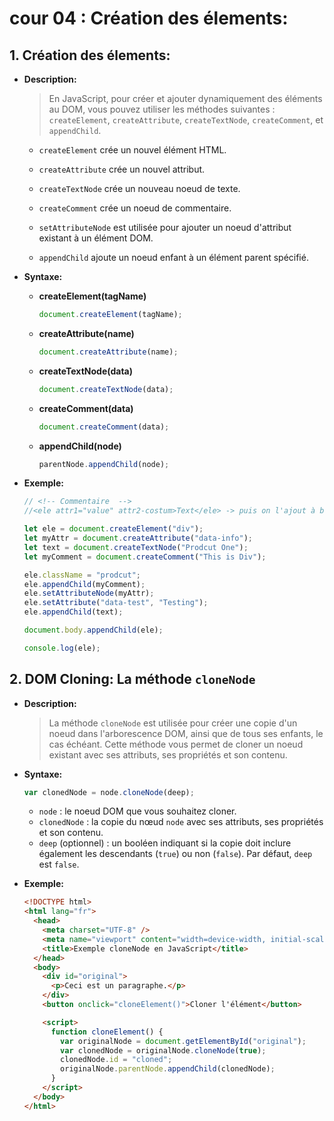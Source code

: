 # cour 04 : **Création des élements:**

## 1. **Création des élements:**

- **Description:**

  > En JavaScript, pour créer et ajouter dynamiquement des éléments au DOM, vous pouvez utiliser les méthodes suivantes : `createElement`, `createAttribute`, `createTextNode`, `createComment`, et `appendChild`.

  - `createElement` crée un nouvel élément HTML.

  - `createAttribute` crée un nouvel attribut.

  - `createTextNode` crée un nouveau noeud de texte.

  - `createComment` crée un noeud de commentaire.

  - `setAttributeNode` est utilisée pour ajouter un noeud d'attribut existant à un élément DOM.

  - `appendChild` ajoute un noeud enfant à un élément parent spécifié.

- **Syntaxe:**

  - **createElement(tagName)**
    ```javascript
    document.createElement(tagName);
    ```
  - **createAttribute(name)**
    ```javascript
    document.createAttribute(name);
    ```
  - **createTextNode(data)**
    ```javascript
    document.createTextNode(data);
    ```
  - **createComment(data)**

    ```javascript
    document.createComment(data);
    ```

  - **appendChild(node)**
    ```javascript
    parentNode.appendChild(node);
    ```

- **Exemple:**

  ```js
  // <!-- Commentaire  -->
  //<ele attr1="value" attr2-costum>Text</ele> -> puis on l'ajout à body

  let ele = document.createElement("div");
  let myAttr = document.createAttribute("data-info");
  let text = document.createTextNode("Prodcut One");
  let myComment = document.createComment("This is Div");

  ele.className = "prodcut";
  ele.appendChild(myComment);
  ele.setAttributeNode(myAttr);
  ele.setAttribute("data-test", "Testing");
  ele.appendChild(text);

  document.body.appendChild(ele);

  console.log(ele);
  ```

## 2. **DOM Cloning: La méthode `cloneNode`**

- **Description:**

  > La méthode `cloneNode` est utilisée pour créer une copie d'un noeud dans l'arborescence DOM, ainsi que de tous ses enfants, le cas échéant. Cette méthode vous permet de cloner un noeud existant avec ses attributs, ses propriétés et son contenu.

- **Syntaxe:**

  ```javascript
  var clonedNode = node.cloneNode(deep);
  ```

  - `node` : le noeud DOM que vous souhaitez cloner.
  - `clonedNode` : la copie du nœud `node` avec ses attributs, ses propriétés et son contenu.
  - `deep` (optionnel) : un booléen indiquant si la copie doit inclure également les descendants (`true`) ou non (`false`). Par défaut, `deep` est `false`.

- **Exemple:**

  ```html
  <!DOCTYPE html>
  <html lang="fr">
    <head>
      <meta charset="UTF-8" />
      <meta name="viewport" content="width=device-width, initial-scale=1.0" />
      <title>Exemple cloneNode en JavaScript</title>
    </head>
    <body>
      <div id="original">
        <p>Ceci est un paragraphe.</p>
      </div>
      <button onclick="cloneElement()">Cloner l'élément</button>

      <script>
        function cloneElement() {
          var originalNode = document.getElementById("original");
          var clonedNode = originalNode.cloneNode(true);
          clonedNode.id = "cloned";
          originalNode.parentNode.appendChild(clonedNode);
        }
      </script>
    </body>
  </html>
  ```

